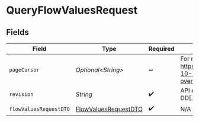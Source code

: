 # QueryFlowValuesRequest


## Fields

| Field                                                                                                             | Type                                                                                                              | Required                                                                                                          | Description                                                                                                       |
| ----------------------------------------------------------------------------------------------------------------- | ----------------------------------------------------------------------------------------------------------------- | ----------------------------------------------------------------------------------------------------------------- | ----------------------------------------------------------------------------------------------------------------- |
| `pageCursor`                                                                                                      | *Optional\<String>*                                                                                               | :heavy_minus_sign:                                                                                                | For more information please visit https://developers.klaviyo.com/en/v2024-10-15/reference/api-overview#pagination |
| `revision`                                                                                                        | *String*                                                                                                          | :heavy_check_mark:                                                                                                | API endpoint revision (format: YYYY-MM-DD[.suffix])                                                               |
| `flowValuesRequestDTO`                                                                                            | [FlowValuesRequestDTO](../../models/components/FlowValuesRequestDTO.md)                                           | :heavy_check_mark:                                                                                                | N/A                                                                                                               |